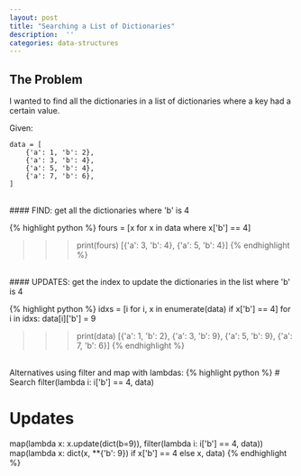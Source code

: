 ```yaml
---
layout: post
title: "Searching a List of Dictionaries"
description:  ''
categories: data-structures
---
```

## The Problem

I wanted to find all the dictionaries in a list of dictionaries where a key had a certain value.

Given:

    data = [
        {'a': 1, 'b': 2},
        {'a': 3, 'b': 4},
        {'a': 5, 'b': 4},
        {'a': 7, 'b': 6},
    ]


<br/>
#### FIND: get all the dictionaries where 'b' is 4

{% highlight python %}
fours = [x for x in data where x['b'] == 4]

>>> print(fours)
[{'a': 3, 'b': 4}, {'a': 5, 'b': 4}]
{% endhighlight %}


<br/>
#### UPDATES: get the index to update the dictionaries in the list where 'b' is 4

{% highlight python %}
idxs = [i for i, x in enumerate(data) if x['b'] == 4]
for i in idxs:
    data[i]['b'] = 9

>>> print(data)
[{'a': 1, 'b': 2}, {'a': 3, 'b': 9}, {'a': 5, 'b': 9}, {'a': 7, 'b': 6}]
{% endhighlight %}


<br/>
Alternatives using filter and map with lambdas:
{% highlight python %}
# Search
filter(lambda i: i['b'] == 4, data)

# Updates
map(lambda x: x.update(dict(b=9)), filter(lambda i: i['b'] == 4, data))
map(lambda x: dict(x, **{'b': 9}) if x['b'] == 4 else x, data)
{% endhighlight %}

